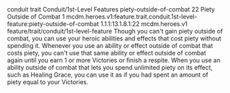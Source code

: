 <ability>
  <metadata>
    <class>conduit</class>
    <feature_type>trait</feature_type>
    <file_dpath>Conduit/1st-Level Features</file_dpath>
    <item_id>piety-outside-of-combat</item_id>
    <item_index>22</item_index>
    <item_name>Piety Outside of Combat</item_name>
    <level>1</level>
    <scc>mcdm.heroes.v1:feature.trait.conduit.1st-level-feature:piety-outside-of-combat</scc>
    <scdc>1.1.1:13.1.8.1:22</scdc>
    <source>mcdm.heroes.v1</source>
    <type>feature/trait/conduit/1st-level-feature</type>
  </metadata>
  <effects>
    <effect type="mundane">Though you can&apos;t gain piety outside of combat, you can use your heroic abilities and effects that cost piety without spending it. Whenever you use an ability or effect outside of combat that costs piety, you can&apos;t use that same ability or effect outside of combat again until you earn 1 or more Victories or finish a respite.
When you use an ability outside of combat that lets you spend unlimited piety on its effect, such as Healing Grace, you can use it as if you had spent an amount of piety equal to your Victories.</effect>
  </effects>
</ability>
